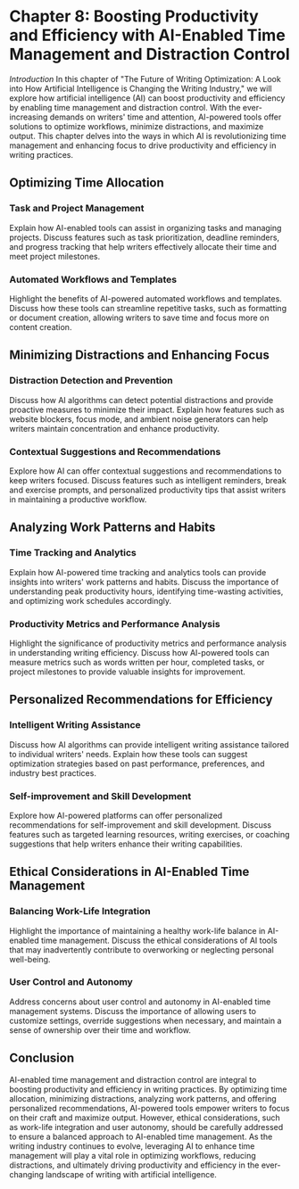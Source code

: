 Chapter 8: Boosting Productivity and Efficiency with AI-Enabled Time Management and Distraction Control
=======================================================================================================

*Introduction* In this chapter of "The Future of Writing Optimization: A Look into How Artificial Intelligence is Changing the Writing Industry," we will explore how artificial intelligence (AI) can boost productivity and efficiency by enabling time management and distraction control. With the ever-increasing demands on writers' time and attention, AI-powered tools offer solutions to optimize workflows, minimize distractions, and maximize output. This chapter delves into the ways in which AI is revolutionizing time management and enhancing focus to drive productivity and efficiency in writing practices.

Optimizing Time Allocation
--------------------------

### Task and Project Management

Explain how AI-enabled tools can assist in organizing tasks and managing projects. Discuss features such as task prioritization, deadline reminders, and progress tracking that help writers effectively allocate their time and meet project milestones.

### Automated Workflows and Templates

Highlight the benefits of AI-powered automated workflows and templates. Discuss how these tools can streamline repetitive tasks, such as formatting or document creation, allowing writers to save time and focus more on content creation.

Minimizing Distractions and Enhancing Focus
-------------------------------------------

### Distraction Detection and Prevention

Discuss how AI algorithms can detect potential distractions and provide proactive measures to minimize their impact. Explain how features such as website blockers, focus mode, and ambient noise generators can help writers maintain concentration and enhance productivity.

### Contextual Suggestions and Recommendations

Explore how AI can offer contextual suggestions and recommendations to keep writers focused. Discuss features such as intelligent reminders, break and exercise prompts, and personalized productivity tips that assist writers in maintaining a productive workflow.

Analyzing Work Patterns and Habits
----------------------------------

### Time Tracking and Analytics

Explain how AI-powered time tracking and analytics tools can provide insights into writers' work patterns and habits. Discuss the importance of understanding peak productivity hours, identifying time-wasting activities, and optimizing work schedules accordingly.

### Productivity Metrics and Performance Analysis

Highlight the significance of productivity metrics and performance analysis in understanding writing efficiency. Discuss how AI-powered tools can measure metrics such as words written per hour, completed tasks, or project milestones to provide valuable insights for improvement.

Personalized Recommendations for Efficiency
-------------------------------------------

### Intelligent Writing Assistance

Discuss how AI algorithms can provide intelligent writing assistance tailored to individual writers' needs. Explain how these tools can suggest optimization strategies based on past performance, preferences, and industry best practices.

### Self-improvement and Skill Development

Explore how AI-powered platforms can offer personalized recommendations for self-improvement and skill development. Discuss features such as targeted learning resources, writing exercises, or coaching suggestions that help writers enhance their writing capabilities.

Ethical Considerations in AI-Enabled Time Management
----------------------------------------------------

### Balancing Work-Life Integration

Highlight the importance of maintaining a healthy work-life balance in AI-enabled time management. Discuss the ethical considerations of AI tools that may inadvertently contribute to overworking or neglecting personal well-being.

### User Control and Autonomy

Address concerns about user control and autonomy in AI-enabled time management systems. Discuss the importance of allowing users to customize settings, override suggestions when necessary, and maintain a sense of ownership over their time and workflow.

Conclusion
----------

AI-enabled time management and distraction control are integral to boosting productivity and efficiency in writing practices. By optimizing time allocation, minimizing distractions, analyzing work patterns, and offering personalized recommendations, AI-powered tools empower writers to focus on their craft and maximize output. However, ethical considerations, such as work-life integration and user autonomy, should be carefully addressed to ensure a balanced approach to AI-enabled time management. As the writing industry continues to evolve, leveraging AI to enhance time management will play a vital role in optimizing workflows, reducing distractions, and ultimately driving productivity and efficiency in the ever-changing landscape of writing with artificial intelligence.
